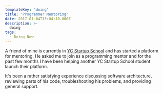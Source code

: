 ```yaml
---
templateKey: 'doing'
title: 'Programmer Mentoring'
date: 2017-01-04T15:04:10.000Z
description: >-
  doing
tags:
  - Doing Now
---
```


A friend of mine is currently in [YC Startup School](https://www.startupschool.org/) and has started a platform for mentoring. He asked me to join as a programming mentor and for the past few months I have been helping another YC Startup School student launch their platform.

It's been a rather satisfying experience discussing software architecture, reviewing parts of his code, troubleshooting his problems, and providing general support.
